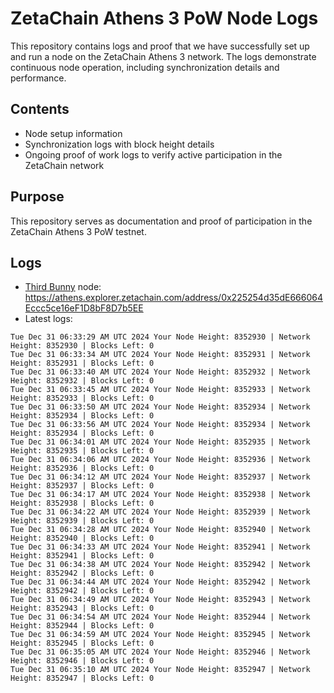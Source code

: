 # ZetaChain Athens 3 PoW Node Logs
This repository contains logs and proof that we have successfully set up and run a node on the ZetaChain Athens 3 network. The logs demonstrate continuous node operation, including synchronization details and performance.

## Contents
- Node setup information
- Synchronization logs with block height details
- Ongoing proof of work logs to verify active participation in the ZetaChain network

## Purpose
This repository serves as documentation and proof of participation in the ZetaChain Athens 3 PoW testnet.

## Logs

- [Third Bunny](https://thirdbunny.xyz/) node: https://athens.explorer.zetachain.com/address/0x225254d35dE666064Eccc5ce16eF1D8bF8D7b5EE
- Latest logs:
```
Tue Dec 31 06:33:29 AM UTC 2024 Your Node Height: 8352930 | Network Height: 8352930 | Blocks Left: 0
Tue Dec 31 06:33:34 AM UTC 2024 Your Node Height: 8352931 | Network Height: 8352931 | Blocks Left: 0
Tue Dec 31 06:33:40 AM UTC 2024 Your Node Height: 8352932 | Network Height: 8352932 | Blocks Left: 0
Tue Dec 31 06:33:45 AM UTC 2024 Your Node Height: 8352933 | Network Height: 8352933 | Blocks Left: 0
Tue Dec 31 06:33:50 AM UTC 2024 Your Node Height: 8352934 | Network Height: 8352934 | Blocks Left: 0
Tue Dec 31 06:33:56 AM UTC 2024 Your Node Height: 8352934 | Network Height: 8352934 | Blocks Left: 0
Tue Dec 31 06:34:01 AM UTC 2024 Your Node Height: 8352935 | Network Height: 8352935 | Blocks Left: 0
Tue Dec 31 06:34:06 AM UTC 2024 Your Node Height: 8352936 | Network Height: 8352936 | Blocks Left: 0
Tue Dec 31 06:34:12 AM UTC 2024 Your Node Height: 8352937 | Network Height: 8352937 | Blocks Left: 0
Tue Dec 31 06:34:17 AM UTC 2024 Your Node Height: 8352938 | Network Height: 8352938 | Blocks Left: 0
Tue Dec 31 06:34:22 AM UTC 2024 Your Node Height: 8352939 | Network Height: 8352939 | Blocks Left: 0
Tue Dec 31 06:34:28 AM UTC 2024 Your Node Height: 8352940 | Network Height: 8352940 | Blocks Left: 0
Tue Dec 31 06:34:33 AM UTC 2024 Your Node Height: 8352941 | Network Height: 8352941 | Blocks Left: 0
Tue Dec 31 06:34:38 AM UTC 2024 Your Node Height: 8352942 | Network Height: 8352942 | Blocks Left: 0
Tue Dec 31 06:34:44 AM UTC 2024 Your Node Height: 8352942 | Network Height: 8352942 | Blocks Left: 0
Tue Dec 31 06:34:49 AM UTC 2024 Your Node Height: 8352943 | Network Height: 8352943 | Blocks Left: 0
Tue Dec 31 06:34:54 AM UTC 2024 Your Node Height: 8352944 | Network Height: 8352944 | Blocks Left: 0
Tue Dec 31 06:34:59 AM UTC 2024 Your Node Height: 8352945 | Network Height: 8352945 | Blocks Left: 0
Tue Dec 31 06:35:05 AM UTC 2024 Your Node Height: 8352946 | Network Height: 8352946 | Blocks Left: 0
Tue Dec 31 06:35:10 AM UTC 2024 Your Node Height: 8352947 | Network Height: 8352947 | Blocks Left: 0
```
